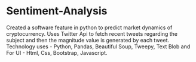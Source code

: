 # Sentiment-Analysis
Created a software feature in python to predict market dynamics of cryptocurrency. 
Uses Twitter Api to fetch recent tweets regarding the subject and then the magnitude value is generated by each tweet.
Technology uses - Python, Pandas, Beautiful Soup, Tweepy, Text Blob and For UI - Html, Css, Bootstrap, Javascript.
